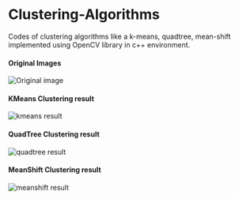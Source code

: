 # Clustering-Algorithms
Codes of clustering algorithms like a k-means, quadtree, mean-shift implemented using OpenCV library in c++ environment.

#### Original Images
![Original image](https://user-images.githubusercontent.com/49049277/81645646-e94d0200-9464-11ea-83b1-aeb77234fa46.png)

#### KMeans Clustering result
![kmeans result](https://user-images.githubusercontent.com/49049277/81645257-3da3b200-9464-11ea-91d2-7b2b85604e72.png)

#### QuadTree Clustering result
![quadtree result](https://user-images.githubusercontent.com/49049277/81645271-43999300-9464-11ea-8792-94e301673e2d.png)

#### MeanShift Clustering result
![meanshift result](https://user-images.githubusercontent.com/49049277/81645277-45fbed00-9464-11ea-8c13-295362b961d9.png)
